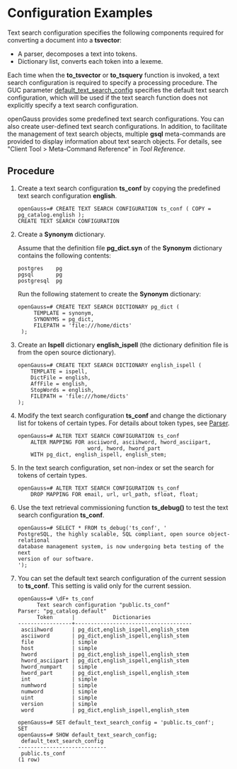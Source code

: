 # Configuration Examples<a name="EN-US_TOPIC_0289900764"></a>

Text search configuration specifies the following components required for converting a document into a **tsvector**:

-   A parser, decomposes a text into tokens.
-   Dictionary list, converts each token into a lexeme.

Each time when the **to\_tsvector** or **to\_tsquery** function is invoked, a text search configuration is required to specify a processing procedure. The GUC parameter [default\_text\_search\_config](../DatabaseReference/locale-and-formatting.md#en-us_topic_0237124733_en-us_topic_0059778109_sd9a07d429cd4498383931c621742b816) specifies the default text search configuration, which will be used if the text search function does not explicitly specify a text search configuration.

openGauss provides some predefined text search configurations. You can also create user-defined text search configurations. In addition, to facilitate the management of text search objects, multiple **gsql** meta-commands are provided to display information about text search objects. For details, see "Client Tool \> Meta-Command Reference" in *Tool Reference*.

## Procedure<a name="en-us_topic_0283137082_en-us_topic_0237122041_section2016620211300"></a>

1.  Create a text search configuration **ts\_conf** by copying the predefined text search configuration **english**.

    ```
    openGauss=# CREATE TEXT SEARCH CONFIGURATION ts_conf ( COPY = pg_catalog.english );
    CREATE TEXT SEARCH CONFIGURATION
    ```

2.  Create a **Synonym** dictionary.

    Assume that the definition file **pg\_dict.syn** of the **Synonym** dictionary contains the following contents:

    ```
    postgres    pg 
    pgsql       pg 
    postgresql  pg
    ```

    Run the following statement to create the **Synonym** dictionary:

    ```
    openGauss=# CREATE TEXT SEARCH DICTIONARY pg_dict (
         TEMPLATE = synonym,
         SYNONYMS = pg_dict,
         FILEPATH = 'file:///home/dicts'
     );
    ```

3.  Create an **Ispell** dictionary **english\_ispell** \(the dictionary definition file is from the open source dictionary\).

    ```
    openGauss=# CREATE TEXT SEARCH DICTIONARY english_ispell (
        TEMPLATE = ispell,
        DictFile = english,
        AffFile = english,
        StopWords = english,
        FILEPATH = 'file:///home/dicts' 
    );
    ```

4.  Modify the text search configuration **ts\_conf** and change the dictionary list for tokens of certain types. For details about token types, see [Parser](parser.md).

    ```
    openGauss=# ALTER TEXT SEARCH CONFIGURATION ts_conf
        ALTER MAPPING FOR asciiword, asciihword, hword_asciipart,
                          word, hword, hword_part
        WITH pg_dict, english_ispell, english_stem;
    ```

5.  In the text search configuration, set non-index or set the search for tokens of certain types.

    ```
    openGauss=# ALTER TEXT SEARCH CONFIGURATION ts_conf
        DROP MAPPING FOR email, url, url_path, sfloat, float;
    ```

6.  Use the text retrieval commissioning function **ts\_debug\(\)** to test the text search configuration **ts\_conf**.

    ```
    openGauss=# SELECT * FROM ts_debug('ts_conf', '
    PostgreSQL, the highly scalable, SQL compliant, open source object-relational
    database management system, is now undergoing beta testing of the next
    version of our software.
    ');
    ```

7.  You can set the default text search configuration of the current session to **ts\_conf**. This setting is valid only for the current session.

    ```
    openGauss=# \dF+ ts_conf
          Text search configuration "public.ts_conf"
    Parser: "pg_catalog.default"
          Token      |            Dictionaries             
    -----------------+-------------------------------------
     asciihword      | pg_dict,english_ispell,english_stem
     asciiword       | pg_dict,english_ispell,english_stem
     file            | simple
     host            | simple
     hword           | pg_dict,english_ispell,english_stem
     hword_asciipart | pg_dict,english_ispell,english_stem
     hword_numpart   | simple
     hword_part      | pg_dict,english_ispell,english_stem
     int             | simple
     numhword        | simple
     numword         | simple
     uint            | simple
     version         | simple
     word            | pg_dict,english_ispell,english_stem
    
    openGauss=# SET default_text_search_config = 'public.ts_conf';
    SET
    openGauss=# SHOW default_text_search_config;
     default_text_search_config 
    ----------------------------
     public.ts_conf
    (1 row)
    ```

